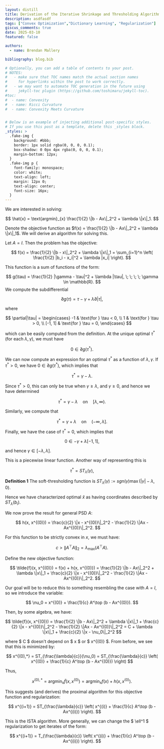 ```yaml
---
layout: distill
title: Derivation of the Iterative Shrinkage and Thresholding Algorithm (ISTA)
description: asdfasdf
tags: ["Convex Optimization","Dictionary Learning", "Regularization"]
giscus_comments: true
date: 2025-03-10
featured: false

authors:
  - name: Brendan Mallery

bibliography: blog.bib

# Optionally, you can add a table of contents to your post.
# NOTES:
#   - make sure that TOC names match the actual section names
#     for hyperlinks within the post to work correctly.
#   - we may want to automate TOC generation in the future using
#     jekyll-toc plugin (https://github.com/toshimaru/jekyll-toc).
#toc:
#  - name: Convexity
#  - name: Ricci Curvature
#  - name: Convexity Meets Curvature


# Below is an example of injecting additional post-specific styles.
# If you use this post as a template, delete this _styles block.
_styles: >
  .fake-img {
    background: #bbb;
    border: 1px solid rgba(0, 0, 0, 0.1);
    box-shadow: 0 0px 4px rgba(0, 0, 0, 0.1);
    margin-bottom: 12px;
  }
  .fake-img p {
    font-family: monospace;
    color: white;
    text-align: left;
    margin: 12px 0;
    text-align: center;
    font-size: 16px;
  }
---
```


We are interested in solving:

$$
\hat{x} = \text{argmin}_{x} \frac{1}{2} \|b - Ax\|_2^2 + \lambda \|x\|_1.
$$

Denote the objective function as $f(x) = \frac{1}{2} \|b - Ax\|_2^2 + \lambda \|x\|_1$. We will derive an algorithm for solving this.

Let $A = I$. Then the problem has the objective:

$$
f(x) = \frac{1}{2} \|b - x\|_2^2 + \lambda \|x\|_1 = \sum_{i=1}^n \left( \frac{1}{2} |b_i - x_i|^2 + \lambda |x_i| \right).
$$

This function is a sum of functions of the form:

$$
g(\tau) = \frac{1}{2} |\gamma - \tau|^2 + \lambda |\tau|, \; \; \; \; \gamma \in \mathbb{R}.
$$
We compute the subdifferential

$$ 
\partial g(\tau) = \tau - \gamma + \lambda \partial|\tau|, 
$$

where

$$
\partial|\tau| = 
\begin{cases} 
-1 & \text{for } \tau < 0, \\
1 & \text{for } \tau > 0, \\
[-1, 1] & \text{for } \tau = 0,
\end{cases}
$$

which can be easily computed from the definition. At the unique optimal $\tau^*$ (for each $\lambda, \gamma$), we must have 

$$ 
0 \in \partial g(\tau^*). 
$$

We can now compute an expression for an optimal $\tau^*$ as a function of $\lambda, \gamma$. If $\tau^* > 0$, we have $0 \in \partial g(\tau^*)$, which implies that

$$ 
\tau^* = \gamma - \lambda.
$$

Since $\tau^*>0$, this can only be true when $\gamma \geq \lambda$, and $\gamma \geq 0$, and hence we have determined

$$ 
\tau^* = \gamma - \lambda \quad \text{on} \quad [\lambda, \infty).
$$

Similarly, we compute that

$$ 
\tau^* = \gamma + \lambda \quad \text{on} \quad (-\infty, \lambda].
$$

Finally, we have the case of $\tau^* = 0$, which implies that

$$ 
0 \in -\gamma + \lambda [-1, 1],
$$

and hence $\gamma \in [-\lambda, \lambda]$.

This is a piecewise linear function. Another way of representing this is

$$ 
\tau^* = ST_\lambda(\gamma),
$$


**Definition 1** The soft-thresholding function is $ST_\lambda(\gamma):=sgn(\gamma)\max(|\gamma|-\lambda,0).$

Hence we have characterized optimal $\hat{x}$ as having coordinates described by $ST_\lambda(b_i)$. 

We now prove the result for general PSD $A$: 

$$
h(x, x^{(0)}) = \frac{c}{2} \|x - x^{(0)}\|_2^2 - \frac{1}{2} \|Ax - Ax^{(0)}\|_2^2.
$$

For this function to be strictly convex in $x$, we must have:

$$
c > \|A^\top A\|_2 = \lambda_{\max}(A^\top A).
$$

Define the new objective function:

$$
\tilde{f}(x, x^{(0)}) = f(x) + h(x, x^{(0)}) = \frac{1}{2} \|b - Ax\|_2^2 + \lambda \|x\|_1 + \frac{c}{2} \|x - x^{(0)}\|_2^2 - \frac{1}{2} \|Ax - Ax^{(0)}\|_2^2.
$$

Our goal will be to reduce this to something resembling the case with $A=I$, so we introduce the variable:

$$
\nu_0 = x^{(0)} + \frac{1}{c} A^\top (b - Ax^{(0)}).
$$

Then, by some algebra, we have:

$$
\tilde{f}(x, x^{(0)}) = \frac{1}{2} \|b - Ax\|_2^2 + \lambda \|x\|_1 + \frac{c}{2} \|x - x^{(0)}\|_2^2 - \frac{1}{2} \|Ax - Ax^{(0)}\|_2^2 = C + \lambda \|x\|_1 + \frac{c}{2} \|x - \nu_0\|_2^2
$$

where $ C $ doesn't depend on $ x $ or $ x^{(0)} $. From before, we see that this is minimized by:

$$
x^{(0),*} = ST_{\frac{\lambda}{c}}(\nu_0) = ST_{\frac{\lambda}{c}} \left( x^{(0)} + \frac{1}{c} A^\top (b - Ax^{(0)}) \right)
$$

Thus,

$$
x^{(0),*} = \text{argmin}_x \tilde{f}(x, x^{(0)}) = \text{argmin}_x f(x) + h(x, x^{(0)}).
$$

This suggests (and derives) the proximal algorithm for this objective function and regularization:

$$
x^{(i+1)} = ST_{\frac{\lambda}{c}} \left( x^{(i)} + \frac{1}{c} A^\top (b - Ax^{(i)}) \right).
$$

This is the ISTA algorithm. More generally, we can change the $ \ell^1 $ regularization to get iterates of the form:

$$
x^{(i+1)} = T_{\frac{\lambda}{c}} \left( x^{(i)} + \frac{1}{c} A^\top (b - Ax^{(i)}) \right).
$$

